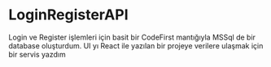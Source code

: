 # LoginRegisterAPI
Login ve Register işlemleri için basit bir CodeFirst mantığıyla MSSql de bir database oluşturdum. UI yı React ile yazılan bir projeye verilere ulaşmak için bir servis yazdım
